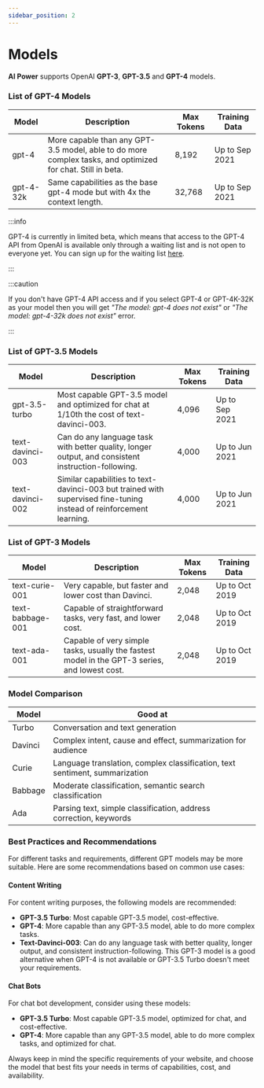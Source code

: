 ```yaml
---
sidebar_position: 2
---
```


# Models

**AI Power** supports OpenAI **GPT-3**, **GPT-3.5** and **GPT-4** models.

### List of GPT-4 Models

| Model | Description | Max Tokens | Training Data |
| ----- | ----------- | ---------- | ------------- |
| gpt-4 | More capable than any GPT-3.5 model, able to do more complex tasks, and optimized for chat. Still in beta. | 8,192 | Up to Sep 2021 |
| gpt-4-32k | Same capabilities as the base gpt-4 mode but with 4x the context length. | 32,768 | Up to Sep 2021 |

:::info

GPT-4 is currently in limited beta, which means that access to the GPT-4 API from OpenAI is available only through a waiting list and is not open to everyone yet. You can sign up for the waiting list [here](https://openai.com/waitlist/gpt-4-api).

:::

:::caution

If you don't have GPT-4 API access and if you select GPT-4 or GPT-4K-32K as your model then you will get *"The model: gpt-4 does not exist"* or *"The model: gpt-4-32k does not exist"* error.

:::

### List of GPT-3.5 Models

| Model | Description | Max Tokens | Training Data |
| ----- | ----------- | ---------- | ------------- |
| gpt-3.5-turbo | Most capable GPT-3.5 model and optimized for chat at 1/10th the cost of text-davinci-003. | 4,096 | Up to Sep 2021 |
| text-davinci-003 | Can do any language task with better quality, longer output, and consistent instruction-following. | 4,000 | Up to Jun 2021 |
| text-davinci-002 | Similar capabilities to text-davinci-003 but trained with supervised fine-tuning instead of reinforcement learning. | 4,000 | Up to Jun 2021 |

### List of GPT-3 Models

| Model | Description | Max Tokens | Training Data |
| ----- | ----------- | ---------- | ------------- |
| text-curie-001 | Very capable, but faster and lower cost than Davinci. | 2,048 | Up to Oct 2019 |
| text-babbage-001 | Capable of straightforward tasks, very fast, and lower cost. | 2,048 | Up to Oct 2019 |
| text-ada-001 | Capable of very simple tasks, usually the fastest model in the GPT-3 series, and lowest cost. | 2,048 | Up to Oct 2019 |

### Model Comparison

| Model | Good at |
| ----- | ------- |
| Turbo | Conversation and text generation |
| Davinci | Complex intent, cause and effect, summarization for audience |
| Curie | Language translation, complex classification, text sentiment, summarization |
| Babbage | Moderate classification, semantic search classification |
| Ada | Parsing text, simple classification, address correction, keywords |

### Best Practices and Recommendations

For different tasks and requirements, different GPT models may be more suitable. Here are some recommendations based on common use cases:

#### Content Writing
For content writing purposes, the following models are recommended:

- **GPT-3.5 Turbo**: Most capable GPT-3.5 model, cost-effective.
- **GPT-4**: More capable than any GPT-3.5 model, able to do more complex tasks.
- **Text-Davinci-003**: Can do any language task with better quality, longer output, and consistent instruction-following. This GPT-3 model is a good alternative when GPT-4 is not available or GPT-3.5 Turbo doesn't meet your requirements.

#### Chat Bots
For chat bot development, consider using these models:

- **GPT-3.5 Turbo**: Most capable GPT-3.5 model, optimized for chat, and cost-effective.
- **GPT-4**: More capable than any GPT-3.5 model, able to do more complex tasks, and optimized for chat.

Always keep in mind the specific requirements of your website, and choose the model that best fits your needs in terms of capabilities, cost, and availability.

